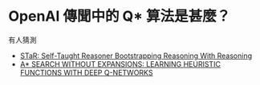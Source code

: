 # OpenAI 傳聞中的 Q* 算法是甚麼？

有人猜測

* [STaR: Self-Taught Reasoner Bootstrapping Reasoning With Reasoning](https://arxiv.org/pdf/2203.14465.pdf)
* [A* SEARCH WITHOUT EXPANSIONS: LEARNING HEURISTIC FUNCTIONS WITH DEEP Q-NETWORKS](https://arxiv.org/pdf/2102.04518.pdf)
